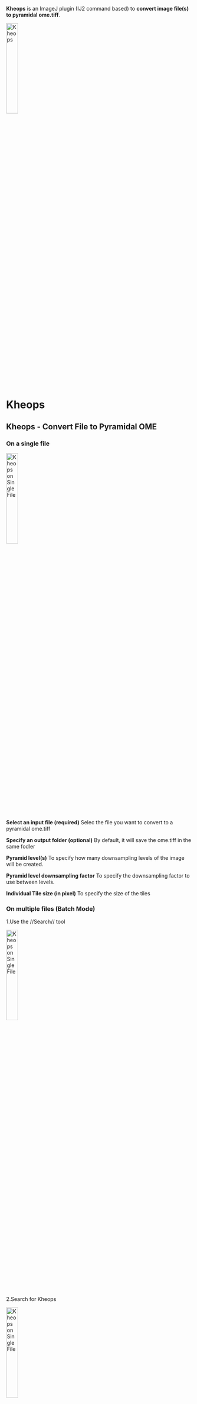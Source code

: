 **Kheops** is an ImageJ plugin (IJ2 command based) to **convert image file(s) to pyramidal ome.tiff**. 

<img src="https://github.com/BIOP/ijp-kheops/images/0-kheops_logo.png" title="Kheops" width="25%" align="center">

# Kheops

##  Kheops - Convert File to Pyramidal OME

### On a single file  
 
<img src="https://github.com/BIOP/ijp-kheops/images/1-image_single_file.png" title="Kheops on Single File" width="25%" align="center">


**Select an input file (required)**
Selec the file you want to convert to a pyramidal ome.tiff 

**Specify an output folder (optional)**
By default, it will save the ome.tiff in the same fodler 

**Pyramid level(s)**
To specify how many downsampling levels of the image will be created.

**Pyramid level downsampling factor**
To specify the downsampling factor to use between levels.

**Individual Tile size (in pixel)**
To specify the size of the tiles

### On multiple files (Batch Mode) </h3> 

1.Use the //Search// tool

<img src="https://github.com/BIOP/ijp-kheops/images/2-image_fiji_main.png" title="Kheops on Single File" width="25%" align="center">


2.Search for Kheops

<img src="https://github.com/BIOP/ijp-kheops/images/3-image_multi_files.png" title="Kheops on Single File" width="25%" align="center">


3.Clic {key Batch }

4.Select images

<img src="https://github.com/BIOP/ijp-kheops/images/4-image_multi_select.png.png" title="Kheops on Single File" width="25%" align="center">


5.Clic  `Open`


## Kheops - Read Documentation ...
You arrive on our c4science page.

## Install

Please install using the [BIOP dev update site ](https://c4science.ch/w/bioimaging_and_optics_platform_biop/image-processing/imagej_tools/update-site/)


<h2> Other Sources </h2> 

[c4science repo](https://c4science.ch/source/ijp-kheops/)


## Misc.

This is an example Maven project implementing an ImageJ command with a Pom adapted for PT-BIOP at EPFL.

This project was initially cloned from https://github.com/imagej/example-imagej-command.git (11th October 2018)

